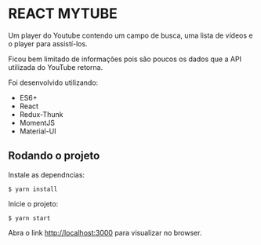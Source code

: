 # REACT MYTUBE
Um player do Youtube contendo um campo de busca, uma lista de vídeos e o player para assistí-los.

Ficou bem limitado de informações pois são poucos os dados que a API utilizada do YouTube retorna.

Foi desenvolvido utilizando:
* ES6+
* React
* Redux-Thunk
* MomentJS
* Material-UI

## Rodando o projeto
Instale as dependncias:

`$ yarn install`

Inicie o projeto:

`$ yarn start`

Abra o link [http://localhost:3000](http://localhost:3000) para visualizar no browser.
